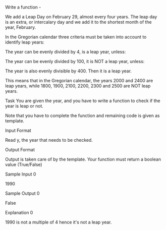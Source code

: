 
Write a function -


We add a Leap Day on February 29, almost every four years. The leap day is an extra, or intercalary day and we add it to the shortest month of the year, February. 

In the Gregorian calendar three criteria must be taken into account to identify leap years:

The year can be evenly divided by 4, is a leap year, unless:

The year can be evenly divided by 100, it is NOT a leap year, unless:

The year is also evenly divisible by 400. Then it is a leap year.

This means that in the Gregorian calendar, the years 2000 and 2400 are leap years, while 1800, 1900, 2100, 2200, 2300 and 2500 are NOT leap years.


Task 
You are given the year, and you have to write a function to check if the year is leap or not.

Note that you have to complete the function and remaining code is given as template.

Input Format

Read y, the year that needs to be checked.


Output Format

Output is taken care of by the template. Your function must return a boolean value (True/False)

Sample Input 0

1990

Sample Output 0

False

Explanation 0

1990 is not a multiple of 4 hence it's not a leap year.
